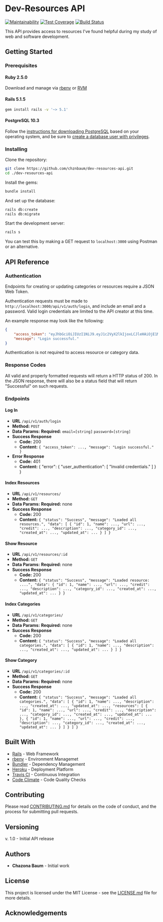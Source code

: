 # Dev-Resources API

[![Maintainability](https://api.codeclimate.com/v1/badges/7160d925c70594b0c2da/maintainability)](https://codeclimate.com/github/chznbaum/dev-resources-api/maintainability) [![Test Coverage](https://api.codeclimate.com/v1/badges/7160d925c70594b0c2da/test_coverage)](https://codeclimate.com/github/chznbaum/dev-resources-api/test_coverage) [![Build Status](https://travis-ci.org/chznbaum/dev-resources-api.svg?branch=master)](https://travis-ci.org/chznbaum/dev-resources-api)

This API provides access to resources I've found helpful during my study of web and software development.

## Getting Started

### Prerequisites

#### Ruby 2.5.0

Download and manage via [rbenv](https://github.com/rbenv/rbenv) or [RVM](https://rvm.io/)

#### Rails 5.1.5

```bash
gem install rails -v '~> 5.1'
```

#### PostgreSQL 10.3

Follow the [instructions for downloading PostgreSQL](https://www.postgresql.org/download/) based on your operating system, and be sure to [create a database user with privileges](https://wiki.postgresql.org/wiki/First_steps).

### Installing

Clone the repository:

```bash
git clone https://github.com/chznbaum/dev-resources-api.git
cd ./dev-resources-api
```

Install the gems:

```bash
bundle install
```

And set up the database:

```bash
rails db:create
rails db:migrate
```

Start the development server:

```bash
rails s
```

You can test this by making a GET request to `localhost:3000` using Postman or an alternative.

## API Reference

### Authentication

Endpoints for creating or updating categories or resources require a JSON Web Token.

Authentication requests must be made to `http://localhost:3000/api/v1/auth/login`, and include an email and a password. Valid login credentials are limited to the API creator at this time.

An example response may look like the following:

```json
{
    "access_token": "eyJhbGciOiJIUzI1NiJ9.eyJ1c2VyX2lkIjoxLCJleHAiOjE1MjA4MjEwNTV9.OwcvXUtkeyK-vyoAUQbSB16AqHRw9rmMfJUeCSXHEJs",
    "message": "Login successful."
}
```

Authentication is not required to access resource or category data.

### Response Codes

All valid and properly formatted requests will return a HTTP status of 200. In the JSON response, there will also be a status field that will return "Successful" on such requests.

### Endpoints

#### Log In

* **URL**
    `/api/v1/auth/login`
* **Method:**
    `POST`
* **Data Params:**
    **Required:**
    `email=[string]`
    `password=[string]`
* **Success Response**
  * **Code:** 200
  * **Content:** `{ "access_token": ..., "message": "Login successful." }`
* **Error Response**
  * **Code:** 401
  * **Content:** { "error": { "user_authentication": [ "Invalid credentials." ] } }

#### Index Resources

* **URL**
    `/api/v1/resources/`
* **Method:**
    `GET`
* **Data Params:**
    **Required:** none
* **Success Response**
  * **Code:** 200
  * **Content:** `{ "status": "Success", "message": "Loaded all resources.", "data": [ { "id": 1, "name": ..., "url": ..., "credit": ..., "description": ..., "category_id": ..., "created_at": ..., "updated_at": ... } ] }`

#### Show Resource

* **URL**
    `/api/v1/resources/:id`
* **Method:**
    `GET`
* **Data Params:**
    **Required:** none
* **Success Response**
  * **Code:** 200
  * **Content:** `{ "status": "Success", "message": "Loaded resource: ....", "data": { "id": 1, "name": ..., "url": ..., "credit": ..., "description": ..., "category_id": ..., "created_at": ..., "updated_at": ... } }`

#### Index Categories

* **URL**
    `/api/v1/categories/`
* **Method:**
    `GET`
* **Data Params:**
    **Required:** none
* **Success Response**
  * **Code:** 200
  * **Content:** `{ "status": "Success", "message": "Loaded all categories.", "data": [ { "id": 1, "name": ..., "description": ..., "created_at": ..., "updated_at": ... } ] }`

#### Show Category

* **URL**
    `/api/v1/categories/:id`
* **Method:**
    `GET`
* **Data Params:**
    **Required:** none
* **Success Response**
  * **Code:** 200
  * **Content:** `{ "status": "Success", "message": "Loaded all categories.", "data": [ { "id": 1, "name": ..., "description": ..., "created_at": ..., "updated_at": ..., "resources": [ { "id": 1, "name": ..., "url": ..., "credit": ..., "description": ..., "category_id": ..., "created_at": ..., "updated_at": ... }, { "id": 1, "name": ..., "url": ..., "credit": ..., "description": ..., "category_id": ..., "created_at": ..., "updated_at": ... } ] } ] }`

## Built With

* [Rails](http://rubyonrails.org/) - Web Framework
* [rbenv](https://github.com/rbenv/rbenv) - Environment Managemet
* [Bundler](http://bundler.io/) - Dependency Management
* [Heroku](https://www.heroku.com/) - Deployment Platform
* [Travis CI](https://travis-ci.org/) - Continuous Integration
* [Code Climate](https://codeclimate.com) - Code Quality Checks

## Contributing

Please read [CONTRIBUTING.md](CONTRIBUTING.md) for details on the code of conduct, and the process for submitting pull requests.

## Versioning

v. 1.0 - Initial API release

## Authors

* **Chazona Baum** - Initial work

## License

This project is licensed under the MIT License - see the [LICENSE.md](LICENSE.md) file for more details.

## Acknowledgements
